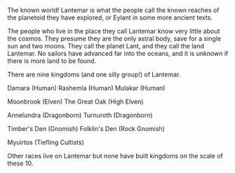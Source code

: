 The known world! Lantemar is what the people call the known reaches of the planetoid they have explored, or Eylant in some more ancient texts.

The people who live in the place they call Lantemar know very little about the cosmos. They presume they are the only astral body, save for a single sun and two moons. They call the planet Lant, and they call the land Lantemar. No sailors have advanced far into the oceans, and it is unknown if there is more land to be found.

There are nine kingdoms (and one silly group!) of Lantemar.

Damara (Human)
Rashemla (Human)
Mulakar (Human)

Moonbrook (Elven)
The Great Oak (High Elven)

Annelundra (Dragonborn)
Turnuroth (Dragonborn)

Timber's Den (Gnomish)
Folklin's Den (Rock Gnomish)

Myuirtos (Tiefling Cultists)

Other races live on Lantemar but none have built kingdoms on the scale of these 10.